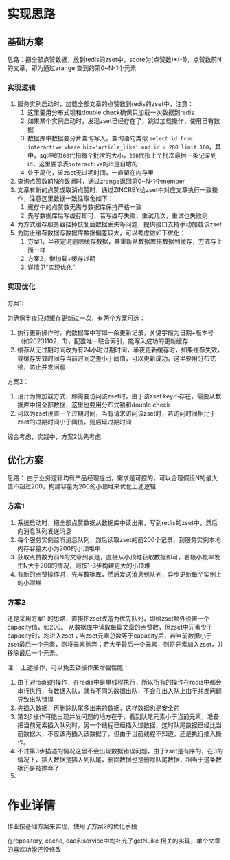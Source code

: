 # 实现思路

## 基础方案

思路：把全部点赞数据，放到redis的zset中，score为(点赞数)*(-1)，点赞数前N的文章，即为通过zrange 查到的第0~N-1个元素

### 实现逻辑

1. 服务实例启动时，加载全部文章的点赞数到redis的zset中，注意：
   1. 这里要用分布式锁和double check确保只加载一次数据到redis
   2. 如果某个实例启动时，发现zset已经存在了，跳过加载操作，使用已有数据
   3. 数据库中数据要分片查询写入，查询语句类似 `select id from interactive where biz='article_like' and id > 200 limit 100`，其中，sql中的`100`代指每个批次的大小，`200`代指上个批次最后一条记录到id，这里要求表`interactive`的id是自增的
   4. 处于简化，该zset无过期时间，一直留在内存里
2. 查询点赞数前N的数据时，通过zrange返回第0~N-1个member
3. 文章有新的点赞或取消点赞时，通过ZINCRBY给zset中对应文章执行一致操作，注意这里数据一致性取舍如下：
   1. 缓存中的点赞数无需与数据库保持严格一致
   2. 先写数据库后写缓存即可，若写缓存失败，重试几次，重试也失败则
4. 为方式缓存服务器挂掉恢复后数据丢失等问题，提供接口支持手动加载该zset
5. 为防止缓存数据与数据库数据偏差较大，可以考虑做如下优化：
   1. 方案1，半夜定时删除缓存数据，并重新从数据库捞数据到缓存，方式与上面一样
   2. 方案2，懒加载+缓存过期
   3. 详情见“实现优化”

### 实现优化

方案1:

为确保半夜只对缓存更新过一次，有两个方案可选：
1. 执行更新操作时，向数据库中写如一条更新记录，关键字段为日期+版本号（如20231102，1），配置唯一联合索引，能写入成功的更新缓存
2. 缓存从无过期时间改为有24小时过期时间，半夜更新缓存时，如果缓存失效，或缓存失效时间与当前时间之差小于阈值，可以更新成功，这里要用分布式锁，防止并发问题

方案2：
1. 设计为懒加载方式，即需要访问该zset时，由于该zset key不存在，需要从数据库中捞全部数据，这里也要用分布式锁和double check
2. 可以为zset设置一个过期时间，当有请求访问该zset时，若访问时间相比于zset的过期时间小于阈值，则后延过期时间

综合考虑，实践中，方案2优先考虑

## 优化方案

思路：
由于业务逻辑均有产品经理提出，需求是可控的，可以合理假设N的最大值不超过200，构建容量为200的小顶堆来优化上述逻辑

### 方案1

1. 系统启动时，把全部点赞数据从数据库中读出来，写到redis的zset中，然后向消息队列发送消息
2. 每个服务实例监听消息队列，然后读取zset的前200个记录，到服务实例本地内存容量大小为200的小顶堆中
3. 获取点赞数为前N的文章列表是，直接从小顶堆获取数据即可，若极小概率发生N大于200的情况，则按1-3步构建更大的小顶堆
4. 有新的点赞操作时，先写数据库，然后发送消息到队列，异步更新每个实例上的小顶堆


### 方案2

还是采用方案1 的思路，直接把zset改造为优先队列，即给zset额外设置一个capacity值，如200。
从数据库中读取每篇文章的点赞数，但zset中元素少于capacity时，均进入zset；当zset元素总数等于capacity后，若当前数据小于zset最后一个元素，则将元素抛弃；若大于最后一个元素，则将元素加入zset，并移除最后一个元素。

注：
上述操作，可以免去锁操作来增强性能：
1. 由于对redis的操作，在redis中是单线程执行，所以所有的操作在redis中都会串行执行，有数据入队，就有不同的数据出队，不会在出入队上由于并发问题导致出队错误
2. 先插入数据，再删除队尾多出来的数据，这样数据也是安全的
3. 第2步操作可能出现并发问题的地方在于，看到队尾元素小于当前元素，准备把当前元素插入队列时，另一个线程已经插入过数据，这时队尾数据已经比当前数据大，不应该再插入该数据了，但由于当前线程不知道，还是执行插入操作。
4. 不过第3步描述的情况这里不会出现数据错误问题，由于zset是有序的，在3的情况下，插入数据是插入到队尾，删除数据也是删除队尾数据，相当于这条数据还是被抛弃了
5. 


# 作业详情

作业按基础方案来实现，使用了方案2的优化手段

在repository, cache, dao和service中均补充了getNLike 相关的实现，单个文章的喜欢功能还没修改